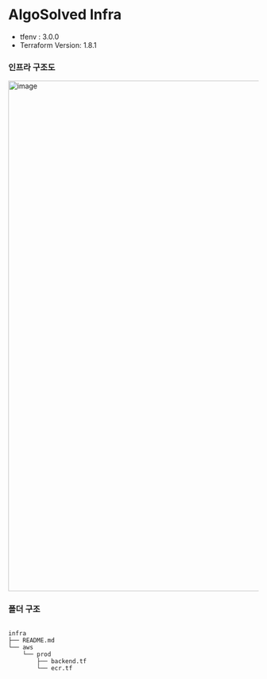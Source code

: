 # AlgoSolved Infra

- tfenv : 3.0.0
- Terraform Version: 1.8.1

### 인프라 구조도

<img width="1026" alt="image" src="https://github.com/AlgoSolved/AlgoSolved/assets/57058726/697c114e-b820-409a-a50e-033438ac1d18">


### 폴더 구조
```

infra
├── README.md
└── aws
    └── prod
        ├── backend.tf
        └── ecr.tf

```
